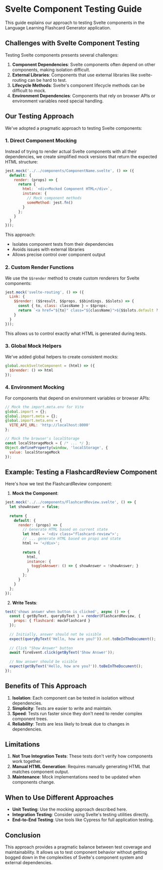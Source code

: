 # Svelte Component Testing Guide

This guide explains our approach to testing Svelte components in the Language Learning Flashcard Generator application.

## Challenges with Svelte Component Testing

Testing Svelte components presents several challenges:

1. **Component Dependencies**: Svelte components often depend on other components, making isolation difficult.
2. **External Libraries**: Components that use external libraries like svelte-routing can be hard to test.
3. **Lifecycle Methods**: Svelte's component lifecycle methods can be difficult to mock.
4. **Environment Dependencies**: Components that rely on browser APIs or environment variables need special handling.

## Our Testing Approach

We've adopted a pragmatic approach to testing Svelte components:

### 1. Direct Component Mocking

Instead of trying to render actual Svelte components with all their dependencies, we create simplified mock versions that return the expected HTML structure:

```javascript
jest.mock('../../components/ComponentName.svelte', () => ({
  default: {
    render: (props) => {
      return {
        html: `<div>Mocked Component HTML</div>`,
        instance: {
          // Mock component methods
          someMethod: jest.fn()
        }
      };
    }
  }
}));
```

This approach:
- Isolates component tests from their dependencies
- Avoids issues with external libraries
- Allows precise control over component output

### 2. Custom Render Functions

We use the `$$render` method to create custom renderers for Svelte components:

```javascript
jest.mock('svelte-routing', () => ({
  Link: {
    $$render: ($$result, $$props, $$bindings, $$slots) => {
      const { to, class: className } = $$props;
      return `<a href="${to}" class="${className}">${$$slots.default ? $$slots.default({}) : ''}</a>`;
    }
  }
}));
```

This allows us to control exactly what HTML is generated during tests.

### 3. Global Mock Helpers

We've added global helpers to create consistent mocks:

```javascript
global.mockSvelteComponent = (html) => ({
  $$render: () => html
});
```

### 4. Environment Mocking

For components that depend on environment variables or browser APIs:

```javascript
// Mock the import.meta.env for Vite
global.import = {};
global.import.meta = {};
global.import.meta.env = {
  VITE_API_URL: 'http://localhost:8000'
};

// Mock the browser's localStorage
const localStorageMock = { /* ... */ };
Object.defineProperty(window, 'localStorage', {
  value: localStorageMock
});
```

## Example: Testing a FlashcardReview Component

Here's how we test the FlashcardReview component:

1. **Mock the Component**:
```javascript
jest.mock('../../components/FlashcardReview.svelte', () => {
  let showAnswer = false;
  
  return {
    default: {
      render: (props) => {
        // Generate HTML based on current state
        let html = '<div class="flashcard-review">';
        // ... generate HTML based on props and state
        html += '</div>';
        
        return {
          html,
          instance: {
            toggleAnswer: () => { showAnswer = !showAnswer; }
          }
        };
      }
    }
  };
});
```

2. **Write Tests**:
```javascript
test('shows answer when button is clicked', async () => {
  const { getByText, queryByText } = render(FlashcardReview, { 
    props: { flashcard: mockFlashcard } 
  });
  
  // Initially, answer should not be visible
  expect(queryByText('Hello, how are you?')).not.toBeInTheDocument();
  
  // Click "Show Answer" button
  await fireEvent.click(getByText('Show Answer'));
  
  // Now answer should be visible
  expect(getByText('Hello, how are you?')).toBeInTheDocument();
});
```

## Benefits of This Approach

1. **Isolation**: Each component can be tested in isolation without dependencies.
2. **Simplicity**: Tests are easier to write and maintain.
3. **Speed**: Tests run faster since they don't need to render complex component trees.
4. **Reliability**: Tests are less likely to break due to changes in dependencies.

## Limitations

1. **Not True Integration Tests**: These tests don't verify how components work together.
2. **Manual HTML Generation**: Requires manually generating HTML that matches component output.
3. **Maintenance**: Mock implementations need to be updated when components change.

## When to Use Different Approaches

- **Unit Testing**: Use the mocking approach described here.
- **Integration Testing**: Consider using Svelte's testing utilities directly.
- **End-to-End Testing**: Use tools like Cypress for full application testing.

## Conclusion

This approach provides a pragmatic balance between test coverage and maintainability. It allows us to test component behavior without getting bogged down in the complexities of Svelte's component system and external dependencies.
